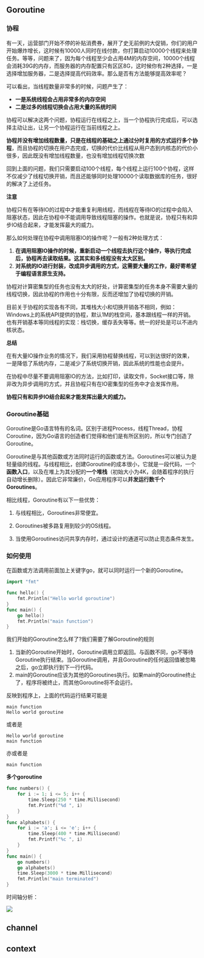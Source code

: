## Goroutine

### 协程

有一天，运营部门开始不停的补贴消费券，展开了史无前例的大促销，你们的用户开始爆炸增长，这时候有10000人同时在线付款，你打算启动10000个线程来处理任务。等等，问题来了，因为每个线程至少会占用4M的内存空间，10000个线程会消耗39G的内存，而服务器的内存配置只有区区8G，这时候你有2种选择，一是选择增加服务器，二是选择提高代码效率。那么是否有方法能够提高效率呢？

可以看出，当线程数量非常多的时候，问题产生了：

* **一是系统线程会占用非常多的内存空间**
* **二是过多的线程切换会占用大量的系统时间**

协程可以解决这两个问题，协程运行在线程之上，当一个协程执行完成后，可以选择主动让出，让另一个协程运行在当前线程之上。

**协程并没有增加线程数量，只是在线程的基础之上通过分时复用的方式运行多个协程**，而且协程的切换在用户态完成，切换的代价比线程从用户态到内核态的代价小很多，因此既没有增加线程数量，也没有增加线程切换次数

回到上面的问题，我们只需要启动100个线程，每个线程上运行100个协程，这样不仅减少了线程切换开销，而且还能够同时处理10000个读取数据库的任务，很好的解决了上述任务。

**注意**

协程只有在等待IO的过程中才能重复利用线程，而线程在等待IO的过程中会陷入阻塞状态，因此在协程中不能调用导致线程阻塞的操作。也就是说，协程只有和异步IO结合起来，才能发挥最大的威力。

那么如何处理在协程中调用阻塞IO的操作呢？一般有2种处理方式：

1. **在调用阻塞IO操作的时候，重新启动一个线程去执行这个操作，等执行完成后，协程再去读取结果。这其实和多线程没有太大区别。**
2. **对系统的IO进行封装，改成异步调用的方式，这需要大量的工作，最好寄希望于编程语言原生支持。**

协程对计算密集型的任务也没有太大的好处，计算密集型的任务本身不需要大量的线程切换，因此协程的作用也十分有限，反而还增加了协程切换的开销。

目前关于协程的实现各有不同，其堆栈大小和切换开销各不相同，例如：Windows上的系统API提供的协程，默认1M的栈空间，基本跟线程一样的开销。也有开销基本等同线程的实现：栈切换，缓存丢失等等。统一的好处是可以不进内核状态。

**总结**

在有大量IO操作业务的情况下，我们采用协程替换线程，可以到达很好的效果，一是降低了系统内存，二是减少了系统切换开销，因此系统的性能也会提升。

在协程中尽量不要调用阻塞IO的方法，比如打印，读取文件，Socket接口等，除非改为异步调用的方式，并且协程只有在IO密集型的任务中才会发挥作用。

**协程只有和异步IO结合起来才能发挥出最大的威力。**

### Goroutine基础

Goroutine是Go语言特有的名词。区别于进程Process，线程Thread，协程Coroutine，因为Go语言的创造者们觉得和他们是有所区别的，所以专门创造了Goroutine。

Goroutine是与其他函数或方法同时运行的函数或方法。Goroutines可以被认为是轻量级的线程。与线程相比，创建Goroutine的成本很小，它就是一段代码，一个**函数入口**，以及在堆上为其分配的**一个堆栈**（初始大小为4K，会随着程序的执行自动增长删除）。因此它非常廉价，Go应用程序可以**并发运行数千个Goroutines**。

相比线程，Goroutine有以下一些优势：

1. 与线程相比，Goroutines非常便宜。
2. Goroutines被多路复用到较少的OS线程。

3. 当使用Goroutines访问共享内存时，通过设计的通道可以防止竞态条件发生。

### 如何使用

在函数或方法调用前面加上关键字go，就可以同时运行一个新的Goroutine。

```go
import "fmt"

func hello() {  
    fmt.Println("Hello world goroutine")
}
func main() {  
    go hello()
    fmt.Println("main function")
}
```

我们开始的Goroutine怎么样了?我们需要了解Goroutine的规则

1. 当新的Goroutine开始时，Goroutine调用立即返回。与函数不同，go不等待Goroutine执行结束。当Goroutine调用，并且Goroutine的任何返回值被忽略之后，go立即执行到下一行代码。
2. main的Goroutine应该为其他的Goroutines执行。如果main的Goroutine终止了，程序将被终止，而其他Goroutine将不会运行。

反映到程序上，上面的代码运行结果可能是

~~~
main function
Hello world goroutine
~~~

或者是

~~~
Hello world goroutine
main function
~~~

亦或者是

~~~
main function
~~~

**多个goroutine**

```go
func numbers() {  
    for i := 1; i <= 5; i++ {
        time.Sleep(250 * time.Millisecond)
        fmt.Printf("%d ", i)
    }
}
func alphabets() {  
    for i := 'a'; i <= 'e'; i++ {
        time.Sleep(400 * time.Millisecond)
        fmt.Printf("%c ", i)
    }
}
func main() {  
    go numbers()
    go alphabets()
    time.Sleep(3000 * time.Millisecond)
    fmt.Println("main terminated")
}
```

时间轴分析：

![](http://pic.netpunk.space/images/2022/09/22/20220922204309.png)

## channel



## context



